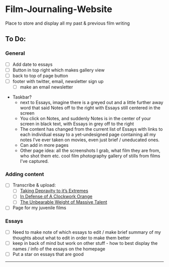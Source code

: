 # Film-Journaling-Website
Place to store and display all my past &amp; previous film writing
## To Do:

### General

- [ ]  Add date to essays
- [ ]  Button in top right which makes gallery view
- [ ]  back to top of page button
- [ ]  footer with twitter, email, newsletter sign up
    - [ ]  make an email newsletter
- Taskbar?
    - next to Essays, imagine there is a greyed out and a little further away word that said Notes off to the right with Essays still centered in the screen
    - You click on Notes, and suddenly Notes is in the center of your screen in black text, with Essays in grey off to the right
    - The content has changed from the current list of Essays with links to each individual essay to a yet-undesigned page containing all my notes I’ve ever taken on movies, even just brief / uneducated ones.
    - Can add in more pages
    - Other page idea: all the screenshots I grab, what film they are from, who shot them etc. cool film photography gallery of stills from films I’ve captured.

### Adding content

- [ ]  Transcribe & upload:
    - [ ]  [Taking Depravity to it’s Extremes](https://docs.google.com/document/d/1NbjEC1vKkgZRnEwNSpHYHBORg70C9nNA/edit)
    - [ ]  [In Defense of A Clockwork Orange](https://docs.google.com/document/d/1K7YnpWFUd70ESn32tVsZ-FV6y_HcnYZ_/edit)
    - [ ]  [The Unbearable Weight of Massive Talent](https://www.notion.so/The-Unbearable-Weight-of-Massive-Talent-8c54c0aa9b0f49adb272c22f6c4a8890)
- [ ]  Page for my juvenile films

### Essays

- [ ]  Need to make note of which essays to edit / make brief summary of my thoughts about what to edit in order to make them better
- [ ]  keep in back of mind but work on other stuff - how to best display the names / info of the essays on the homepage
- [ ]  Put a star on essays that are good

---
